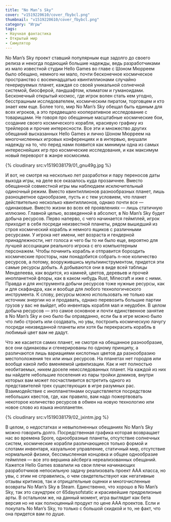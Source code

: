 ```yaml
---
title: "No Man’s Sky"
cover: "v1519220610/cover_fbybcl.png"
thumbnail: "v1519220610/cover_fbybcl.png"
category: "Игры"
tags:
- Научная фантастика
- Открытый мир
- Симулятор
---
```


No Man’s Sky проект ставший популярным еще задолго до своего релиза и некогда подающий большие надежды, ведь разработчиками из мало известной студии Hello Games во главе с Шоном Мюрреем было обещано, немного ни мало, почти бесконечное космическое пространство с восемнадцатью квинтиллионами случайно генерируемых планет, каждая со своей уникальной солнечной системой, биосферой, ландшафтом, климатом и гуманоидами. Бесконечный открытый космос, где игрок волен стать кем угодно, бесстрашным исследователем, космическим пиратом, торговцем и кто знает кем еще. Более того, мир No Man’s Sky обещал быть единым для всех игроков, а это предвещало кооперативное исследование с товарищами. Не говоря про обещанные масштабные космические бои, создание своего космического корабля, красивую графику из трейлеров и прочие интересности. Все эти и множество других обещаний высказанных Hello Games и лично Шоном Мюрреем на многочисленных игровых конференциях и в интервью, внушали надежду на то, что перед нами появится как минимум одна из самых интереснейших игр про космические исследования, и как максимум новый переворот в жанре космосима.

{% cloudinary src:v1519038179/01_gnu49g.jpg %}

И вот, не смотря на несколько лет разработки и пару переносов даты выхода игры, на деле все оказалось куда прозаичнее. Вместо обещанной совместной игры мы наблюдаем исключительный одиночный режим. Вместо квинтиллионов разнообразных планет, лишь разноцветное однообразие, пусть и с тем условием, что планет действительно несколько квинтиллионов, однако почти все — одинаковые. Вместо жизни во всех её проявлениях — лишь статичную иллюзию. Главной целью, возведенной в абсолют, в No Man’s Sky будет добыча ресурсов. Перво наперво, с чего начинается геймплей, игрок приходит в себя посреди неизвестной планеты, рядом вышедший из строя космический корабль и немного ящиков с различными ресурсами. У игрока нет имени, нет возраста и гендерной принадлежности, нет голоса и чего бы то ни было еще, вероятно для лучшей ассоциации реального игрока с его компьютерным персонажем. Чтобы починить корабль и отправится бороздить космические просторы, нам понадобится собрать n-ное количество ресурсов, а потому, вооружившись мультиинструментом, придется эти самые ресурсы добыть. А добываются они в виде всей таблицы Менделеева, как водится, из камней, цветов, деревьев и прочей инопланетной флоры, как в каком нибудь Rust, Minecraft и иже с ними. Правда и для инструмента добычи ресурсов тоже нужные ресурсы, как и для скафандра, как и вообще для любого технологического инструмента. К слову, ресурсы можно использовать не только как источник энергии но и продавать, однако перевозить большие партии грузов у вас не выйдет, ибо инвентарь корабля мал и неудобен. В целом добыча ресурсов — это самое основное и почти единственное занятие в No Man’s Sky и оно было бы оправданно, если бы в игре можно было что либо строить или создавать, но увы, построить космическую лачугу посреди неизведанной планеты или хотя бы перекрасить корабль в любимый цвет вам не дадут.

Что же касается самих планет, не смотря на обещанное разнообразие, все они одинаковы и сгенерированы по одному принципу, а различаются лишь вариациями кислотных цветов да разнообразию местоположения тех или иных ресурсов. На планетах нет городов или вообще какой либо вменяемой цивилизации. Как и нет полностью необитаемых, никем доселе неисследованных планет. На каждой из них вы найдете небольшие поселения из пары тройки домиков, внутри которых вам может посчастливится встретить одного из представителей трех существующих в игре разумных рас. Взаимодействие с инопланетянами осуществляется посредством небольших квестов, где, как правило, вам надо пожертвовать некоторое количество ресурсов в обмен на новую технологию или новое слово из языка инопланетян.

{% cloudinary src:v1519038179/02_jxintm.jpg %}

В целом, о недостатках и невыполненных обещаниях No Man’s Sky можно говорить долго. Посредственная графика которая возвращает нас во времена Spore, однообразные планеты, отсутствие солнечных систем, космические корабли различающиеся только формой и слотами инвентаря, казуальное управление, статичный мир, отсутствие нормальной физики, бессмысленная концовка и общее однообразие геймплея — все это вершина айсберга нереализованных обещаний. Кажется Hello Games взвалили на свои плечи начинающих разработчиков непосильную задачу реализовать проект ААА класса, но увы, с этим не справились, о чем свидетельствуют как негативные отзывы критиков, так и отрицательные оценки и многочисленные возвраты No Man’s Sky в Steam. Единственно, что хорошо в No Man’s Sky, так это саундтрек от 65daysofstatic и красивейшие предрелизные арты. В остальном же, на данный момент, игра выглядит как бета версия но не как полноценный продукт по цене ААА проектов. Если и покупать No Man’s Sky, то только с большой скидкой и то, не факт, что она придется вам по душе.